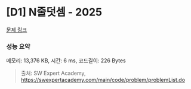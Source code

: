 # [D1] N줄덧셈 - 2025 

[문제 링크](https://swexpertacademy.com/main/code/problem/problemDetail.do?contestProbId=AV5QFZtaAscDFAUq) 

### 성능 요약

메모리: 13,376 KB, 시간: 6 ms, 코드길이: 226 Bytes



> 출처: SW Expert Academy, https://swexpertacademy.com/main/code/problem/problemList.do